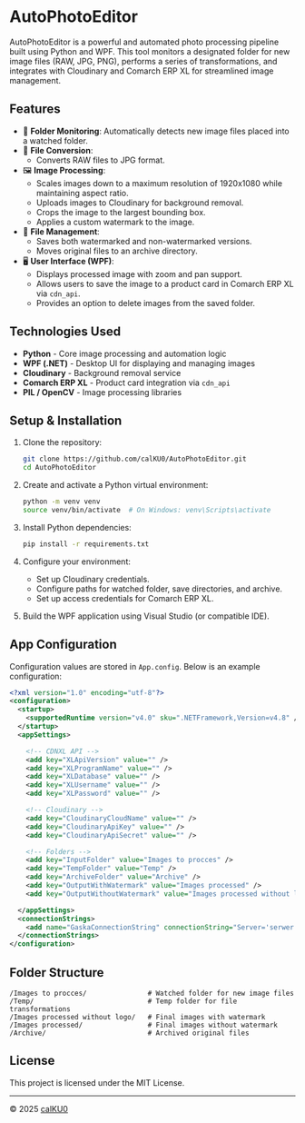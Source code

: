 # AutoPhotoEditor

AutoPhotoEditor is a powerful and automated photo processing pipeline built using Python and WPF. This tool monitors a designated folder for new image files (RAW, JPG, PNG), performs a series of transformations, and integrates with Cloudinary and Comarch ERP XL for streamlined image management.

## Features

- 📂 **Folder Monitoring**: Automatically detects new image files placed into a watched folder.
- 🔄 **File Conversion**:
  - Converts RAW files to JPG format.
- 🖼️ **Image Processing**:
  - Scales images down to a maximum resolution of 1920x1080 while maintaining aspect ratio.
  - Uploads images to Cloudinary for background removal.
  - Crops the image to the largest bounding box.
  - Applies a custom watermark to the image.
- 💾 **File Management**:
  - Saves both watermarked and non-watermarked versions.
  - Moves original files to an archive directory.
- 🖥️ **User Interface (WPF)**:
  - Displays processed image with zoom and pan support.
  - Allows users to save the image to a product card in Comarch ERP XL via `cdn_api`.
  - Provides an option to delete images from the saved folder.

## Technologies Used

- **Python** - Core image processing and automation logic
- **WPF (.NET)** - Desktop UI for displaying and managing images
- **Cloudinary** - Background removal service
- **Comarch ERP XL** - Product card integration via `cdn_api`
- **PIL / OpenCV** - Image processing libraries

## Setup & Installation

1. Clone the repository:

   ```bash
   git clone https://github.com/calKU0/AutoPhotoEditor.git
   cd AutoPhotoEditor
   ```

2. Create and activate a Python virtual environment:

   ```bash
   python -m venv venv
   source venv/bin/activate  # On Windows: venv\Scripts\activate
   ```

3. Install Python dependencies:

   ```bash
   pip install -r requirements.txt
   ```

4. Configure your environment:

   - Set up Cloudinary credentials.
   - Configure paths for watched folder, save directories, and archive.
   - Set up access credentials for Comarch ERP XL.

5. Build the WPF application using Visual Studio (or compatible IDE).

## App Configuration

Configuration values are stored in `App.config`. Below is an example configuration:

```xml
<?xml version="1.0" encoding="utf-8"?>
<configuration>
  <startup>
    <supportedRuntime version="v4.0" sku=".NETFramework,Version=v4.8" />
  </startup>
  <appSettings>

    <!-- CDNXL API -->
    <add key="XLApiVersion" value="" />
    <add key="XLProgramName" value="" />
    <add key="XLDatabase" value="" />
    <add key="XLUsername" value="" />
    <add key="XLPassword" value="" />

    <!-- Cloudinary -->
    <add key="CloudinaryCloudName" value="" />
    <add key="CloudinaryApiKey" value="" />
    <add key="CloudinaryApiSecret" value="" />

    <!-- Folders -->
    <add key="InputFolder" value="Images to procces" />
    <add key="TempFolder" value="Temp" />
    <add key="ArchiveFolder" value="Archive" />
    <add key="OutputWithWatermark" value="Images processed" />
    <add key="OutputWithoutWatermark" value="Images processed without logo" />

  </appSettings>
  <connectionStrings>
    <add name="GaskaConnectionString" connectionString="Server='serwer';Database='database';User Id='User';Password='password';Connection Timeout=5 TrustServerCertificate=True"/>
  </connectionStrings>
</configuration>
```

## Folder Structure

```
/Images to procces/               # Watched folder for new image files
/Temp/                            # Temp folder for file transformations
/Images processed without logo/   # Final images with watermark
/Images processed/                # Final images without watermark
/Archive/                         # Archived original files
```

## License

This project is licensed under the MIT License.

---

© 2025 [calKU0](https://github.com/calKU0)
